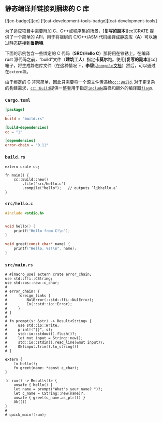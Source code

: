 ## 静态编译并链接到捆绑的 C 库

[![cc-badge]][cc] [![cat-development-tools-badge]][cat-development-tools]

为了适应项目中需要附加 C、C++或程序集的场景，[**复写的副本**][cc]CRATE 提供了一个简单的 API，用于将捆绑的 C/C++/ASM 代码编译成静态库（**A**）可以通过静态链接到**鲁斯特**.

下面的示例包含一些绑定的 C 代码（**SRC/Hello C**）那将用在铁锈上。在编译 rust 源代码之前，“build”文件（**建筑工人**）指定**卡莫尔**跑。使用[**复写的副本**][cc]箱子，将生成静态库文件（在这种情况下，**李碧**见[`compile`文档][cc-build-compile]）然后，可以通过在`extern`块。

由于绑定的 C 非常简单，因此只需要将一个源文件传递给[`cc::Build`][cc-build]. 对于更复杂的构建需求，[`cc::Build`][cc-build]提供一整套用于指定[`include`][cc-build-include]路径和额外的编译器[`flag`][cc-build-flag]s.

### `Cargo.toml`

```toml
[package]
...
build = "build.rs"

[build-dependencies]
cc = "1"

[dependencies]
error-chain = "0.11"
```

### `build.rs`

```rust,no_run
extern crate cc;

fn main() {
    cc::Build::new()
        .file("src/hello.c")
        .compile("hello");   // outputs `libhello.a`
}
```

### `src/hello.c`

```c
#include <stdio.h>


void hello() {
    printf("Hello from C!\n");
}

void greet(const char* name) {
    printf("Hello, %s!\n", name);
}
```

### `src/main.rs`

```rust,ignore
# #[macro_use] extern crate error_chain;
use std::ffi::CString;
use std::os::raw::c_char;
#
# error_chain! {
#     foreign_links {
#         NulError(::std::ffi::NulError);
#         Io(::std::io::Error);
#     }
# }
#
# fn prompt(s: &str) -> Result<String> {
#     use std::io::Write;
#     print!("{}", s);
#     std::io::stdout().flush()?;
#     let mut input = String::new();
#     std::io::stdin().read_line(&mut input)?;
#     Ok(input.trim().to_string())
# }

extern {
    fn hello();
    fn greet(name: *const c_char);
}

fn run() -> Result<()> {
    unsafe { hello() }
    let name = prompt("What's your name? ")?;
    let c_name = CString::new(name)?;
    unsafe { greet(c_name.as_ptr()) }
    Ok(())
}
#
# quick_main!(run);
```

[`cc::build::define`]: https://docs.rs/cc/*/cc/struct.Build.html#method.define
[`option`]: https://doc.rust-lang.org/std/option/enum.Option.html
[cc-build-compile]: https://docs.rs/cc/*/cc/struct.Build.html#method.compile
[cc-build-cpp]: https://docs.rs/cc/*/cc/struct.Build.html#method.cpp
[cc-build-flag]: https://docs.rs/cc/*/cc/struct.Build.html#method.flag
[cc-build-include]: https://docs.rs/cc/*/cc/struct.Build.html#method.include
[cc-build]: https://docs.rs/cc/*/cc/struct.Build.html
